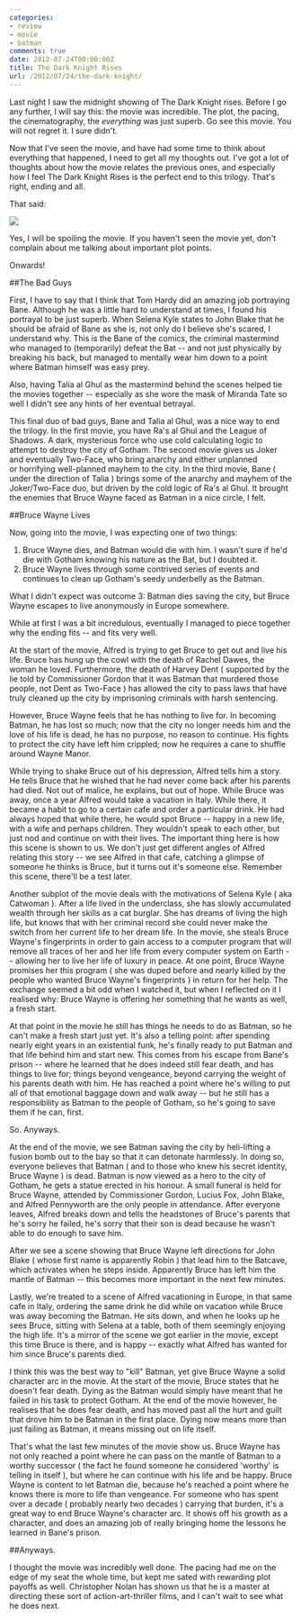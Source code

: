 ```yaml
---
categories:
- review
- movie
- batman
comments: true
date: 2012-07-24T00:00:00Z
title: The Dark Knight Rises
url: /2012/07/24/the-dark-knight/
---
```


Last night I saw the midnight showing of The Dark Knight rises. Before I go any further, I will say this: the movie was incredible. The plot, the pacing, the cinematography, the _everything_&nbsp;was just superb. Go see this movie. You will not regret it. I sure didn't.

Now that I've seen the movie, and have had some time to think about everything that happened, I need to get all my thoughts out. I've got a lot of thoughts about how the movie relates the previous ones, and especially how I feel The Dark Knight Rises is the perfect end to this trilogy. That's right, ending and all.

That said:

[![](http://cdn.teamcococdn.com/assets/image/640x/sig:6fe75e31726049761d5e9d8a3b2caee3/spoilers-thumb-5008800334ee1.jpg)](http://cdn.teamcococdn.com/assets/image/640x/sig:6fe75e31726049761d5e9d8a3b2caee3/spoilers-thumb-5008800334ee1.jpg)

Yes, I will be spoiling the movie. If you haven't seen the movie yet, don't complain about me talking about important plot points.

Onwards!

<!--more-->

##The Bad Guys

First, I have to say that I think that Tom Hardy did an amazing job portraying Bane. Although he was a little hard to understand at times, I found his portrayal to be just superb. When Selena Kyle states to John Blake that he should be afraid of Bane as she is, not only do I believe she's scared, I understand why. This is the Bane of the comics, the criminal mastermind who managed to (temporarily) defeat the Bat -- and not just physically by breaking his back, but managed to mentally wear him down to a point where Batman himself was easy prey.

Also, having Talia al Ghul as the mastermind behind the scenes helped tie the movies together -- especially as she wore the mask of Miranda Tate so well I didn't see any hints of her eventual betrayal.

This final duo of bad guys, Bane and Talia al Ghul, was a nice way to end the trilogy. In the first movie, you have Ra's al Ghul and the League of Shadows. A dark, mysterious force who use cold calculating logic to attempt to destroy the city of Gotham. The second movie gives us Joker and eventually Two-Face, who bring anarchy and either unplanned or&nbsp;horrifying&nbsp;well-planned mayhem to the city. In the third movie, Bane ( under the direction of Talia ) brings some of the anarchy and mayhem of the Joker/Two-Face duo, but driven by the cold logic of Ra's al Ghul. It brought the enemies that Bruce Wayne faced as Batman in a nice circle, I felt.

##Bruce Wayne Lives

Now, going into the movie, I was expecting one of two things:

1.  Bruce Wayne dies, and Batman would die with him. I wasn't sure if he'd die with Gotham knowing his nature as the Bat, but I doubted it.
2.  Bruce Wayne lives through some contrived series of events and continues to clean up Gotham's seedy underbelly as the Batman.

What I didn't expect was outcome 3: Batman dies saving the city, but Bruce Wayne escapes to live anonymously in Europe somewhere.


While at first I was a bit incredulous, eventually I managed to piece together why the ending fits -- and fits very well.

At the start of the movie, Alfred is trying to get Bruce to get out and live his life. Bruce has hung up the cowl with the death of Rachel Dawes, the woman he loved. Furthermore, the death of Harvey Dent ( supported by the lie told by Commissioner Gordon that it was Batman that murdered those people, not Dent as Two-Face ) has allowed the city to pass laws that have truly cleaned up the city by&nbsp;imprisoning&nbsp;criminals with harsh sentencing.

However, Bruce Wayne feels that he has nothing to live for. In becoming Batman, he has lost so much; now that the city no longer needs him and the love of his life is dead, he has no purpose, no reason to continue. His fights to protect the city have left him&nbsp;crippled; now he requires a cane to shuffle around Wayne Manor.

While trying to shake Bruce out of his depression, Alfred tells him a story. He tells Bruce that he wished that he had never come back after his parents had died. Not out of malice, he explains, but out of hope. While Bruce was away, once a year Alfred would take a vacation in Italy. While there, it became a habit to go to a certain cafe and order a particular drink. He had always hoped that while there, he would spot Bruce -- happy in a new life, with a wife and perhaps children. They wouldn't speak to each other, but just nod and continue on with their lives. The important thing here is how this scene is shown to us. We don't just get different angles of Alfred relating this story -- we see Alfred in that cafe, catching a glimpse of someone he thinks is Bruce, but it turns out it's someone else. Remember this scene, there'll be a test later.

Another subplot of the movie deals with the motivations of Selena Kyle ( aka Catwoman ). After a life lived in the underclass, she has slowly accumulated wealth through her skills as a cat burglar. She has dreams of living the high life, but knows that with her criminal record she could never make the switch from her current life to her dream life. In the movie, she steals Bruce Wayne's fingerprints in order to gain access to a computer program that will remove all traces of her and her life from every computer system on Earth -- allowing her to live her life of luxury in peace. At one point, Bruce Wayne promises her this program ( she was duped before and nearly killed by the people who wanted Bruce Wayne's fingerprints ) in return for her help. The exchange seemed a bit odd when I watched it, but when I reflected on it I realised why: Bruce Wayne is offering her something that he wants as well, a fresh start.

At that point in the movie he still has things he needs to do as Batman, so he can't make a fresh start just yet. It's also a telling point: after spending nearly eight years in an&nbsp;existential&nbsp;funk, he's finally ready to put Batman and that life behind him and start new. This comes from his escape from Bane's prison -- where he learned that he does indeed still fear death, and has things to live for; things beyond&nbsp;vengeance, beyond carrying the weight of his parents death with him. He has reached a point where he's willing to put all of that emotional baggage down and walk away -- but he still has a responsibility as Batman to the people of Gotham, so he's going to save them if he can, first.

So. Anyways.

At the end of the movie, we see Batman saving the city by heli-lifting a fusion bomb out to the bay so that it can detonate harmlessly. In doing so, everyone believes that Batman ( and to those who knew his secret identity, Bruce Wayne ) is dead. Batman is now viewed as a hero to the city of Gotham, he gets a statue&nbsp;erected&nbsp;in his&nbsp;honour. A small funeral is held for Bruce Wayne, attended by Commissioner Gordon, Lucius Fox, John Blake, and Alfred Pennyworth are the only people in attendance. After everyone leaves, Alfred breaks down and tells the headstones of Bruce's parents that he's sorry he failed, he's sorry that their son is dead because he wasn't able to do enough to save him.

After we see a scene showing that Bruce Wayne left directions for John Blake ( whose first name is apparently Robin ) that lead him to the Batcave, which activates when he steps inside. Apparently Bruce has left him the mantle of Batman -- this becomes more important in the next few minutes.

Lastly, we're treated to a scene of Alfred&nbsp;vacationing&nbsp;in Europe, in that same cafe in Italy, ordering the same drink he did while on vacation while Bruce was away becoming the Batman. He sits down, and when he looks up he sees Bruce, sitting with Selena at a table, both of them seemingly enjoying the high life. It's a mirror of the scene we got earlier in the movie, except this time Bruce is there, and is happy -- exactly what Alfred has wanted for him since Bruce's parents died.

I think this was the best way to "kill" Batman, yet give Bruce Wayne a solid character arc in the movie. At the start of the movie, Bruce states that he doesn't fear death. Dying as the Batman would simply have meant that he failed in his task to protect Gotham. At the end of the movie however, he realises that he does fear death, and has moved past all the hurt and guilt that drove him to be Batman in the first place. Dying now means more than just failing as Batman, it means missing out on life itself.

That's what the last few minutes of the movie show us. Bruce Wayne has not only reached a point where he can pass on the mantle of Batman to a worthy&nbsp;successor&nbsp;( the fact he found someone he considered 'worthy' is telling in itself ), but where he can continue with his life and be happy. Bruce Wayne is content to let Batman die, because he's reached a point where he knows there is more to life than&nbsp;vengeance. For someone who has spent over a decade ( probably nearly two decades ) carrying that burden, it's a great way to end Bruce Wayne's character arc. It shows off his growth as a character, and does an amazing job of really bringing home the lessons he learned in Bane's prison.


##Anyways.

I thought the movie was incredibly well done. The pacing had me on the edge of my seat the whole time, but kept me sated with rewarding plot payoffs as well. Christopher Nolan has shown us that he is a master at directing these sort of action-art-thriller films, and I can't wait to see what he does next.
